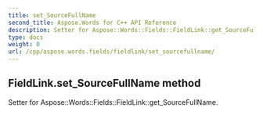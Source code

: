 ```yaml
---
title: set_SourceFullName
second_title: Aspose.Words for C++ API Reference
description: Setter for Aspose::Words::Fields::FieldLink::get_SourceFullName. 
type: docs
weight: 0
url: /cpp/aspose.words.fields/fieldlink/set_sourcefullname/
---
```

## FieldLink.set_SourceFullName method


Setter for Aspose::Words::Fields::FieldLink::get_SourceFullName. 

